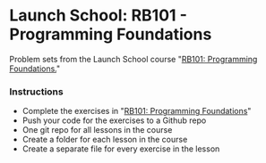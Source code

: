 # Launch School: RB101 - Programming Foundations
Problem sets from the Launch School course "[RB101: Programming Foundations.](https://launchschool.com/courses/79f19170/home)"

### Instructions
* Complete the exercises in "[RB101: Programming Foundations](https://launchschool.com/courses/79f19170/home)"
* Push your code for the exercises to a Github repo
* One git repo for all lessons in the course
* Create a folder for each lesson in the course
* Create a separate file for every exercise in the lesson
